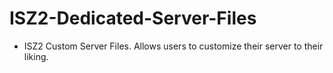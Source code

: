 # ISZ2-Dedicated-Server-Files
- ISZ2 Custom Server Files. Allows users to customize their server to their liking. 
